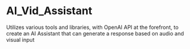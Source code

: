 # AI_Vid_Assistant
Utilizes various tools and libraries, with OpenAI API at the forefront, to create an AI Assistant that can generate a response based on audio and visual input
